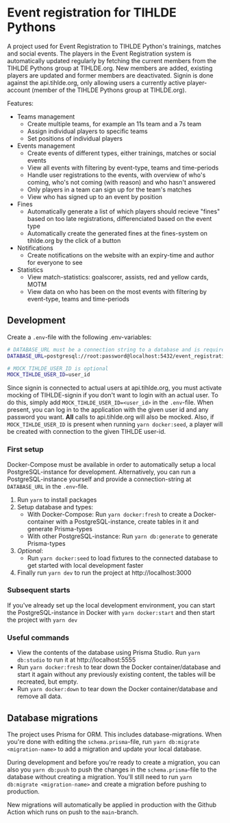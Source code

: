 # Event registration for TIHLDE Pythons

A project used for Event Registration to TIHLDE Python's trainings, matches and social events.
The players in the Event Registration system is automatically updated regularly by fetching the current members from the TIHLDE Pythons group at TIHLDE.org.
New members are added, existing players are updated and former members are deactivated.
Signin is done against the api.tihlde.org, only allowing users a currently active player-account (member of the TIHLDE Pythons group at TIHLDE.org).

Features:

- Teams management
  - Create multiple teams, for example an 11s team and a 7s team
  - Assign individual players to specific teams
  - Set positions of individual players
- Events management
  - Create events of different types, either trainings, matches or social events
  - View all events with filtering by event-type, teams and time-periods
  - Handle user registrations to the events, with overview of who's coming, who's not coming (with reason) and who hasn't answered
  - Only players in a team can sign up for the team's matches
  - View who has signed up to an event by position
- Fines
  - Automatically generate a list of which players should recieve "fines" based on too late registrations, differenciated based on the event type
  - Automatically create the generated fines at the fines-system on tihlde.org by the click of a button
- Notifications
  - Create notifications on the website with an expiry-time and author for everyone to see
- Statistics
  - View match-statistics: goalscorer, assists, red and yellow cards, MOTM
  - View data on who has been on the most events with filtering by event-type, teams and time-periods

## Development

Create a `.env`-file with the following .env-variables:

```bash
# DATABASE_URL must be a connection string to a database and is required
DATABASE_URL=postgresql://root:password@localhost:5432/event_registration_db

# MOCK_TIHLDE_USER_ID is optional
MOCK_TIHLDE_USER_ID=user_id
```

Since signin is connected to actual users at api.tihlde.org, you must activate mocking of TIHLDE-signin if you don't want to login with an actual user. To do this, simply add `MOCK_TIHLDE_USER_ID=<user_id>` in the `.env`-file. When present, you can log in to the application with the given user id and any password you want. **All** calls to api.tihlde.org will also be mocked.
Also, if `MOCK_TIHLDE_USER_ID` is present when running `yarn docker:seed`, a player will be created with connection to the given TIHLDE user-id.

### First setup

Docker-Compose must be available in order to automatically setup a local PostgreSQL-instance for development.
Alternatively, you can run a PostgreSQL-instance yourself and provide a connection-string at `DATABASE_URL` in the `.env`-file.

1. Run `yarn` to install packages
2. Setup database and types:
   - With Docker-Compose: Run `yarn docker:fresh` to create a Docker-container with a PostgreSQL-instance, create tables in it and generate Prisma-types
   - With other PostgreSQL-instance: Run `yarn db:generate` to generate Prisma-types
3. _Optional_:
   - Run `yarn docker:seed` to load fixtures to the connected database to get started with local development faster
4. Finally run `yarn dev` to run the project at http://localhost:3000

### Subsequent starts

If you've already set up the local development environment, you can start the PostgreSQL-instance in Docker with `yarn docker:start` and then start the project with `yarn dev`

### Useful commands

- View the contents of the database using Prisma Studio. Run `yarn db:studio` to run it at http://localhost:5555
- Run `yarn docker:fresh` to tear down the Docker container/database and start it again without any previously existing content, the tables will be recreated, but empty.
- Run `yarn docker:down` to tear down the Docker container/database and remove all data.

## Database migrations

The project uses Prisma for ORM. This includes database-migrations. When you're done with editing the `schema.prisma`-file, run `yarn db:migrate <migration-name>` to add a migration and update your local database.

During development and before you're ready to create a migration, you can also you `yarn db:push` to push the changes in the `schema.prisma`-file to the database without creating a migration. You'll still need to run `yarn db:migrate <migration-name>` and create a migration before pushing to production.

New migrations will automatically be applied in production with the Github Action which runs on push to the `main`-branch.
